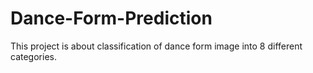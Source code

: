# Dance-Form-Prediction

This project is about classification of dance form image into 8 different categories.
